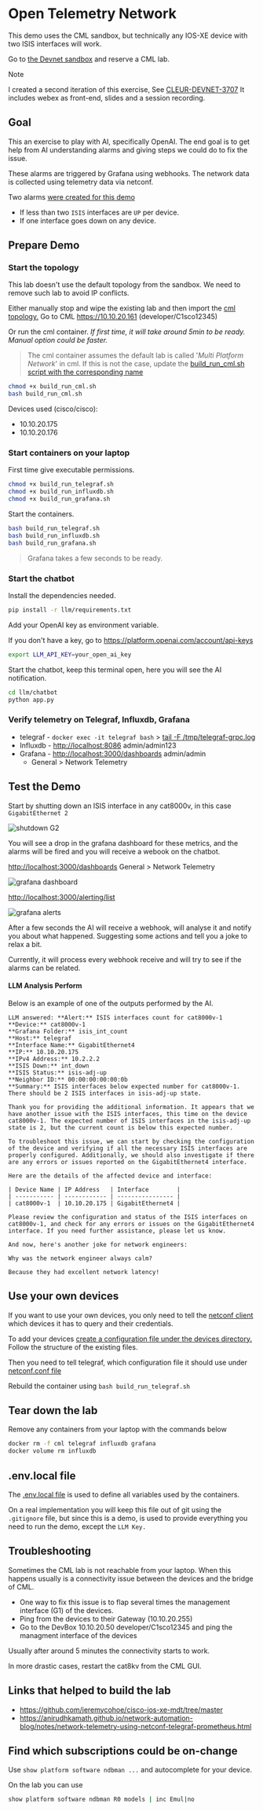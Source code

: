 # Open Telemetry Network

This demo uses the CML sandbox, but technically any IOS-XE device with two ISIS interfaces will work.

Go to [the Devnet sandbox](https://developer.cisco.com/site/sandbox/) and reserve a CML lab.

> [!NOTE]
> I created a second iteration of this exercise, See [CLEUR-DEVNET-3707](https://github.com/jillesca/CLEUR-DEVNET-3707) It includes webex as front-end, slides and a session recording.

## Goal

This an exercise to play with AI, specifically OpenAI. The end goal is to get help from AI understanding alarms and giving steps we could do to fix the issue.

These alarms are triggered by Grafana using webhooks. The network data is collected using telemetry data via netconf.

Two alarms [were created for this demo](grafana/alerts.yaml)

- If less than two `ISIS` interfaces are `UP` per device.
- If one interface goes down on any device.

## Prepare Demo

### Start the topology

This lab doesn't use the default topology from the sandbox. We need to remove such lab to avoid IP conflicts.

Either manually stop and wipe the existing lab and then import the [cml topology.](cml/ansible/cml_lab/topology.yaml) Go to CML <https://10.10.20.161> (developer/C1sco12345)

Or run the cml container. _If first time, it will take around 5min to be ready. Manual option could be faster._

> The cml container assumes the default lab is called '_Multi Platform Network_' in cml. If this is not the case, update the [build_run_cml.sh script with the corresponding name](build_run_cml.sh#L24)

```bash
chmod +x build_run_cml.sh
bash build_run_cml.sh
```

Devices used (cisco/cisco):

- 10.10.20.175
- 10.10.20.176

### Start containers on your laptop

First time give executable permissions.

```bash
chmod +x build_run_telegraf.sh
chmod +x build_run_influxdb.sh
chmod +x build_run_grafana.sh
```

Start the containers.

```bash
bash build_run_telegraf.sh
bash build_run_influxdb.sh
bash build_run_grafana.sh
```

> Grafana takes a few seconds to be ready.

### Start the chatbot

Install the dependencies needed.

```bash
pip install -r llm/requirements.txt
```

Add your OpenAI key as environment variable.

If you don't have a key, go to <https://platform.openai.com/account/api-keys>

```bash
export LLM_API_KEY=your_open_ai_key
```

Start the chatbot, keep this terminal open, here you will see the AI notification.

```bash
cd llm/chatbot
python app.py
```

### Verify telemetry on Telegraf, Influxdb, Grafana

- telegraf - `docker exec -it telegraf bash` > [tail -F /tmp/telegraf-grpc.log](telegraf/dockerfile#L30)
- Influxdb - <http://localhost:8086> admin/admin123
- Grafana - <http://localhost:3000/dashboards> admin/admin
  - General > Network Telemetry

## Test the Demo

Start by shutting down an ISIS interface in any cat8000v, in this case `GigabitEthernet 2`

![shutdown G2](img/cat8kv_interface_shutdown.png)

You will see a drop in the grafana dashboard for these metrics, and the alarms will be fired and you will receive a webook on the chatbot.

<http://localhost:3000/dashboards> General > Network Telemetry

![grafana dashboard](img/grafana_dashboard_alerted.png)

<http://localhost:3000/alerting/list>

![grafana alerts](img/grafana_alerts_firing.png)

After a few seconds the AI will receive a webhook, will analyse it and notify you about what happened. Suggesting some actions and tell you a joke to relax a bit.

Currently, it will process every webhook receive and will try to see if the alarms can be related.

#### LLM Analysis Perform

Below is an example of one of the outputs performed by the AI.

    LLM answered: **Alert:** ISIS interfaces count for cat8000v-1
    **Device:** cat8000v-1
    **Grafana Folder:** isis_int_count
    **Host:** telegraf
    **Interface Name:** GigabitEthernet4
    **IP:** 10.10.20.175
    **IPv4 Address:** 10.2.2.2
    **ISIS Down:** int_down
    **ISIS Status:** isis-adj-up
    **Neighbor ID:** 00:00:00:00:00:0b
    **Summary:** ISIS interfaces below expected number for cat8000v-1. There should be 2 ISIS interfaces in isis-adj-up state.

    Thank you for providing the additional information. It appears that we have another issue with the ISIS interfaces, this time on the device cat8000v-1. The expected number of ISIS interfaces in the isis-adj-up state is 2, but the current count is below this expected number.

    To troubleshoot this issue, we can start by checking the configuration of the device and verifying if all the necessary ISIS interfaces are properly configured. Additionally, we should also investigate if there are any errors or issues reported on the GigabitEthernet4 interface.

    Here are the details of the affected device and interface:

    | Device Name | IP Address   | Interface        |
    | ----------- | ------------ | ---------------- |
    | cat8000v-1  | 10.10.20.175 | GigabitEthernet4 |

    Please review the configuration and status of the ISIS interfaces on cat8000v-1, and check for any errors or issues on the GigabitEthernet4 interface. If you need further assistance, please let us know.

    And now, here's another joke for network engineers:

    Why was the network engineer always calm?

    Because they had excellent network latency!

## Use your own devices

If you want to use your own devices, you only need to tell the [netconf client](netconf_client) which devices it has to query and their credentials.

To add your devices [create a configuration file under the devices directory.](netconf_client/devices/) Follow the structure of the existing files.

Then you need to tell telegraf, which configuration file it should use under [netconf.conf file](telegraf/netconf.conf#L2)

Rebuild the container using `bash build_run_telegraf.sh`

## Tear down the lab

Remove any containers from your laptop with the commands below

```bash
docker rm -f cml telegraf influxdb grafana
docker volume rm influxdb
```

## .env.local file

The [.env.local file](.env.local) is used to define all variables used by the containers.

On a real implementation you will keep this file out of git using the `.gitignore` file, but since this is a demo, is used to provide everything you need to run the demo, except the `LLM Key.`

## Troubleshooting

Sometimes the CML lab is not reachable from your laptop. When this happens usually is a connectivity issue between the devices and the bridge of CML.

- One way to fix this issue is to flap several times the management interface (G1) of the devices.
- Ping from the devices to their Gateway (10.10.20.255)
- Go to the DevBox 10.10.20.50 developer/C1sco12345 and ping the managment interface of the devices

Usually after around 5 minutes the connectivity starts to work.

In more drastic cases, restart the cat8kv from the CML GUI.

## Links that helped to build the lab

- <https://github.com/jeremycohoe/cisco-ios-xe-mdt/tree/master>
- <https://anirudhkamath.github.io/network-automation-blog/notes/network-telemetry-using-netconf-telegraf-prometheus.html>

## Find which subscriptions could be on-change

Use `show platform software ndbman ...` and autocomplete for your device.

On the lab you can use

```bash
show platform software ndbman R0 models | inc Emul|no
```
